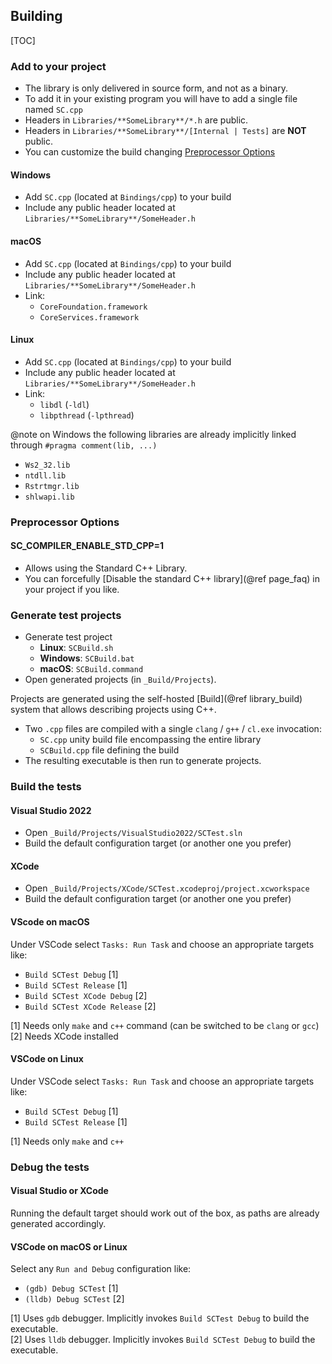 ## Building

[TOC]
### Add to your project

- The library is only delivered in source form, and not as a binary.
- To add it in your existing program you will have to add a single file named `SC.cpp`
- Headers in `Libraries/**SomeLibrary**/*.h` are public.  
- Headers in `Libraries/**SomeLibrary**/[Internal | Tests]` are **NOT** public.
- You can customize the build changing [Preprocessor Options](#autotoc_md5) 

#### Windows
- Add `SC.cpp` (located at `Bindings/cpp`) to your build
- Include any public header located at `Libraries/**SomeLibrary**/SomeHeader.h`

#### macOS
- Add `SC.cpp` (located at `Bindings/cpp`) to your build
- Include any public header located at `Libraries/**SomeLibrary**/SomeHeader.h`
- Link:
    - `CoreFoundation.framework`
    - `CoreServices.framework`

#### Linux
- Add `SC.cpp` (located at `Bindings/cpp`) to your build
- Include any public header located at `Libraries/**SomeLibrary**/SomeHeader.h`
- Link:
    - `libdl` (`-ldl`) 
    - `libpthread` (`-lpthread`)

@note on Windows the following libraries are already implicitly linked through `#pragma comment(lib, ...)`
- `Ws2_32.lib`
- `ntdll.lib`
- `Rstrtmgr.lib`
- `shlwapi.lib`

### Preprocessor Options

#### SC_COMPILER_ENABLE_STD_CPP=1

- Allows using the Standard C++ Library.  
- You can forcefully [Disable the standard C++ library](@ref page_faq) in your project if you like. 

### Generate test projects

- Generate test project
    - **Linux**: `SCBuild.sh`
    - **Windows**: `SCBuild.bat`
    - **macOS**: `SCBuild.command`
- Open generated projects (in `_Build/Projects`). 

Projects are generated using the self-hosted [Build](@ref library_build) system that allows describing projects using C++.  
- Two `.cpp` files are compiled with a single `clang` / `g++` / `cl.exe` invocation:
    - `SC.cpp` unity build file encompassing the entire library
    - `SCBuild.cpp` file defining the build
- The resulting executable is then run to generate projects.

### Build the tests

#### Visual Studio 2022
- Open `_Build/Projects/VisualStudio2022/SCTest.sln` 
- Build the default configuration target (or another one you prefer)

#### XCode
- Open `_Build/Projects/XCode/SCTest.xcodeproj/project.xcworkspace` 
- Build the default configuration target (or another one you prefer)

#### VScode on macOS
Under VSCode select `Tasks: Run Task` and choose an appropriate targets like:
- `Build SCTest Debug` [1]
- `Build SCTest Release` [1]
- `Build SCTest XCode Debug` [2]
- `Build SCTest XCode Release` [2]

[1] Needs only `make` and `c++` command (can be switched to be `clang` or `gcc`)  
[2] Needs XCode installed

#### VSCode on Linux
Under VSCode select `Tasks: Run Task` and choose an appropriate targets like:
- `Build SCTest Debug` [1]
- `Build SCTest Release` [1]

[1] Needs only `make` and `c++`

### Debug the tests

#### Visual Studio or XCode

Running the default target should work out of the box, as paths are already generated accordingly.

#### VSCode on macOS or Linux

Select any `Run and Debug` configuration like:

- `(gdb) Debug SCTest` [1]
- `(lldb) Debug SCTest` [2]

[1] Uses `gdb` debugger. Implicitly invokes `Build SCTest Debug` to build the executable.  
[2] Uses `lldb` debugger. Implicitly invokes `Build SCTest Debug` to build the executable.
